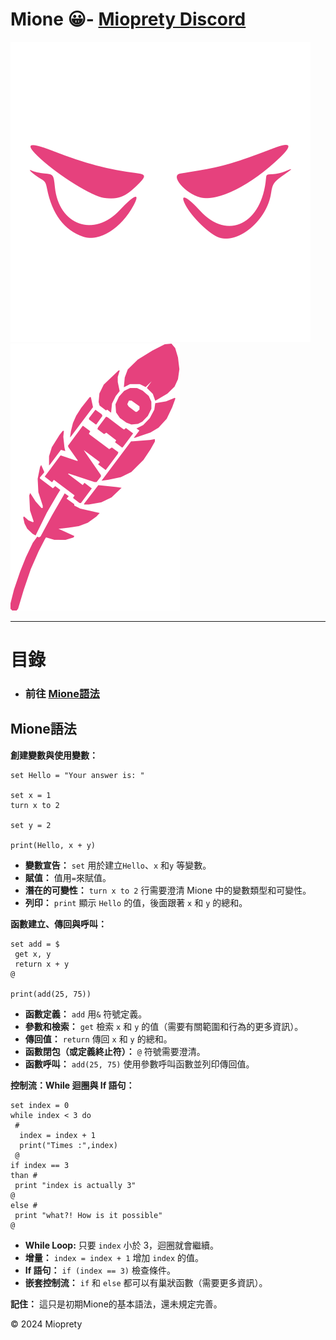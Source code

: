 # Mione 😀- [Mioprety Discord](https://discord.gg/DF7txbgjmg)


[![Mioprety](Mioprety-nobackground.svg)](https://github.com/Mioprety) [![Mione](https://raw.githubusercontent.com/Mioprety/Mione/d7b9f225e2b94e0adb6a4eb87d66ff961f6586e1/Mione.svg)](https://github.com/Mioprety/Mione)




--- 


# 目錄
- ### 前往 [Mione語法](/#Mione語法)


## Mione語法

**創建變數與使用變數：**

```
set Hello = "Your answer is: "

set x = 1
turn x to 2 

set y = 2

print(Hello, x + y)
```

- **變數宣告：** `set` 用於建立`Hello`、`x` 和`y` 等變數。
- **賦值：** 值用`=`來賦值。
- **潛在的可變性：** `turn x to 2` 行需要澄清 Mione 中的變數類型和可變性。
- **列印：** `print` 顯示 `Hello` 的值，後面跟著 `x` 和 `y` 的總和。

**函數建立、傳回與呼叫：**

```
set add = $
 get x, y
 return x + y
@

print(add(25, 75))
```

- **函數定義：** `add` 用`&` 符號定義。
- **參數和檢索：** `get` 檢索 `x` 和 `y` 的值（需要有關範圍和行為的更多資訊）。
- **傳回值：** `return` 傳回 `x` 和 `y` 的總和。
- **函數閉包（或定義終止符）：** `@` 符號需要澄清。
- **函數呼叫：** `add(25, 75)` 使用參數呼叫函數並列印傳回值。

**控制流：While 迴圈與 If 語句：**

```
set index = 0
while index < 3 do
 #
  index = index + 1
  print("Times :",index)
 @
if index == 3
than #
 print "index is actually 3"
@
else #
 print "what?! How is it possible"
@
```

- **While Loop:** 只要 `index` 小於 3，迴圈就會繼續。
- **增量：** `index = index + 1` 增加 `index` 的值。
- **If 語句：** `if (index == 3)` 檢查條件。
- **嵌套控制流：** `if` 和 `else` 都可以有巢狀函數（需要更多資訊）。

**記住：** 這只是初期Mione的基本語法，還未規定完善。

<div class="footer">
        &copy; 2024 Mioprety
</div>

